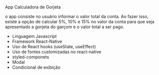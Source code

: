 App Calculadora de Gorjeta

o app consiste no usuário informar o valor total da conta. Ao fazer isso, existe a opção de calcular 5%, 10% e 15% no valor da conta para que seja apresentado a gorjeta do garçom e o valor total a ser pago.

- Linguagem Javascript
- Framework React-Native
- Uso de React hooks (useState, useEffect)
- Uso de fontes customizadas no react-native
- styled-componets
- Modal
- Condicional de exibição
